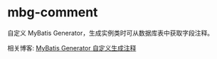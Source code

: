 # mbg-comment
自定义 MyBatis Generator，生成实例类时可从数据库表中获取字段注释。

相关博客: [MyBatis Generator 自定义生成注释](https://segmentfault.com/a/1190000016525887)
